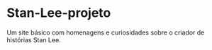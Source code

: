 # Stan-Lee-projeto
Um site básico com homenagens e curiosidades sobre o criador de histórias Stan Lee.
